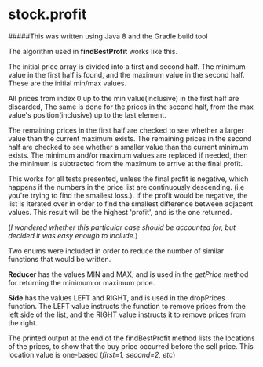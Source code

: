 # stock.profit

#####This was written using Java 8 and the Gradle build tool

The algorithm used in **findBestProfit** works like this.

The initial price array is divided into a first and second half. The minimum value in the first half is found, and the maximum value in the second half. These are the initial min/max values.

All prices from index 0 up to the min value(inclusive) in the first half are discarded, The same is done for the prices
in the second half, from the max value's position(inclusive) up to the last element.

The remaining prices in the first half are checked to see whether a larger value than the current maximum exists. The remaining prices in the second half are checked to see whether a smaller value than the current minimum exists. The minimum and/or maximum values are replaced if needed, then the minimum is subtracted from the maximum to arrive at the final profit.

This works for all tests presented, unless the final profit is negative, which happens if the numbers in the price list are continuously descending. (i.e you're trying to find the smallest loss.). If the profit would be negative, the list is iterated over in order to find the smallest difference between adjacent values. This result will be the highest 'profit', and is the one returned.

(_I wondered whether this particular case should be accounted for, but decided it was easy enough to include_.)

Two enums were included in order to reduce the number of similar functions that would be written.

**Reducer** has the values MIN and MAX, and is used in the _getPrice_ method for returning the minimum or maximum price.

**Side** has the values LEFT and RIGHT, and is used in the dropPrices function. The LEFT value instructs the function to 
remove prices from the left side of the list, and the RIGHT value instructs it to remove prices from the right.

The printed output at the end of the findBestProfit method lists the locations of the prices, to show that the buy
price occurred before the sell price. This location value is one-based (_first=1, second=2, etc_)